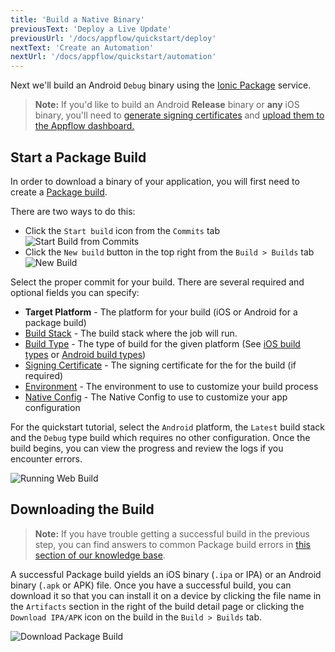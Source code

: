 ```yaml
---
title: 'Build a Native Binary'
previousText: 'Deploy a Live Update'
previousUrl: '/docs/appflow/quickstart/deploy'
nextText: 'Create an Automation'
nextUrl: '/docs/appflow/quickstart/automation'
---
```



Next we'll build an Android `Debug` binary using the [Ionic Package](/docs/appflow/package/intro) service.
<blockquote>
<b>Note:</b> If you'd like to build an Android <b>Release</b> binary or <b>any</b> iOS binary, you'll need to
<a href="/docs/appflow/package/credentials">generate signing certificates</a>
and <a href="/docs/appflow/package/adding-credentials">upload them to the Appflow dashboard.</a> 
</blockquote>

## Start a Package Build

In order to download a binary of your application, you will first need to create a [Package build](/docs/appflow/package/builds).

There are two ways to do this:
* Click the `Start build` icon from the `Commits` tab
![Start Build from Commits](/docs/assets/img/appflow/ss-start-package-build-commits.png)
* Click the `New build` button in the top right from the `Build > Builds` tab
![New Build](/docs/assets/img/appflow/ss-new-package-build.png)

Select the proper commit for your build. There are several required and
optional fields you can specify:
* <b>Target Platform</b> - The platform for your build (iOS or Android for a package build)
* [Build Stack](/docs/appflow/build-stacks) - The build stack where the job will run.
* [Build Type](/docs/appflow/package/build-types) - The type of build for the given platform (See [iOS build types](/docs/appflow/package/build-types#ios-build-types) or [Android build types](/docs/appflow/package/build-types#android-build-types))
* [Signing Certificate](/docs/appflow/package/credentials) - The signing certificate for the for the build (if required)
* [Environment](/docs/appflow/automation/environments#custom-environments) - The environment to use to customize your build process
* [Native Config](/docs/appflow/package/native-configs) - The Native Config to use to customize your app configuration

For the quickstart tutorial, select the `Android` platform, the `Latest` build stack and the `Debug` type build which requires
no other configuration. Once the build begins, you can view the progress and review the
logs if you encounter errors.

![Running Web Build](/docs/assets/img/appflow/gif-start-package-build.gif)

## Downloading the Build

<blockquote>
<b>Note:</b> If you have trouble getting a successful build in the previous step, you can find answers to common Package build errors in
<a href="https://ionic.zendesk.com/hc/en-us/categories/360000410494-Package" target="_blank">this section of our knowledge base</a>.
</blockquote>

A successful Package build yields an iOS binary (`.ipa` or IPA) or an Android binary (`.apk` or APK) file. Once you have a successful build, you can download it so that you can install it on a device by 
clicking the file name in the `Artifacts` section in the right of the build detail page or clicking the 
`Download IPA/APK` icon on the build in the `Build > Builds` tab.

![Download Package Build](/docs/assets/img/appflow/ss-download-package-build.png)
